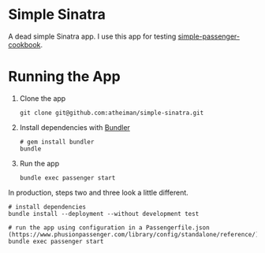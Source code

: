 # Simple Sinatra

A dead simple Sinatra app. I use this app for testing [simple-passenger-cookbook](https://github.com/atheiman/simple-passenger-cookbook).

# Running the App

1. Clone the app

   ```shell
   git clone git@github.com:atheiman/simple-sinatra.git
   ```

1. Install dependencies with [Bundler](http://bundler.io/)

   ```shell
   # gem install bundler
   bundle
   ```

1. Run the app

   ```shell
   bundle exec passenger start
   ```

In production, steps two and three look a little different.

```shell
# install dependencies
bundle install --deployment --without development test

# run the app using configuration in a Passengerfile.json (https://www.phusionpassenger.com/library/config/standalone/reference/)
bundle exec passenger start
```
